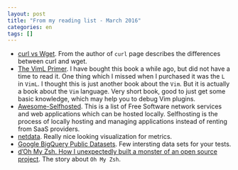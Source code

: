 ```yaml
---
layout: post
title: "From my reading list - March 2016"
categories: en
tags: []
---
```


- [curl vs Wget](https://daniel.haxx.se/docs/curl-vs-wget.html). From the
    author of `curl` page describes the differences between curl and wget.
- [The VimL Primer](https://pragprog.com/book/bkviml/the-viml-primer). I have
    bought this book a while ago, but did not have a time to read it. One thing
    which I missed when I purchased it was the `L` in `VimL`. I thought this is
    just another book about the `Vim`. But it is actually a book about the
    `Vim` language. Very short book, good to just get some basic knowledge,
    which may help you to debug Vim plugins.
- [Awesome-Selfhosted](https://github.com/Kickball/awesome-selfhosted). This is
    a list of Free Software network services and web applications which can be
    hosted locally. Selfhosting is the process of locally hosting and managing
    applications instead of renting from SaaS providers.
- [netdata](http://netdata.firehol.org). Really nice looking visualization for
    metrics.
- [Google BigQuery Public
    Datasets](https://cloud.google.com/bigquery/public-data/). Few intersting
    data sets for your tests.
- [d’Oh My Zsh. How I unexpectedly built a monster of an open source
    project](https://medium.com/@robbyrussell/d-oh-my-zsh-af99ca54212c#.d1yyiw47n).
    The story about `Oh My Zsh`.
